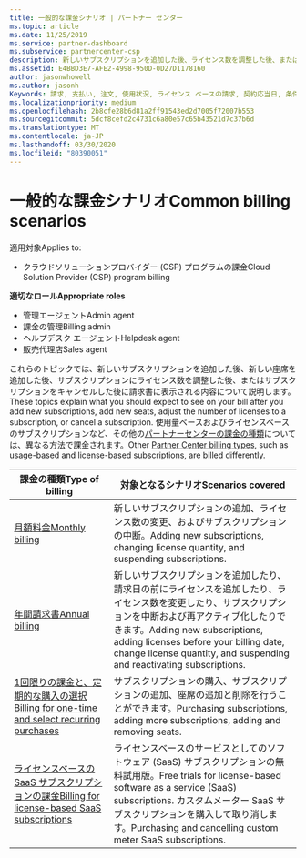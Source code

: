 ```yaml
---
title: 一般的な課金シナリオ | パートナー センター
ms.topic: article
ms.date: 11/25/2019
ms.service: partner-dashboard
ms.subservice: partnercenter-csp
description: 新しいサブスクリプションを追加した後、ライセンス数を調整した後、またはサブスクリプションをキャンセルした後に課金を確認します。 使用量ベースおよびライセンスベースのサブスクリプションの違いについて説明します。
ms.assetid: E4BBD3E7-AFE2-4998-950D-0D27D1178160
author: jasonwhowell
ms.author: jasonh
Keywords: 請求, 支払い, 注文, 使用状況, ライセンス ベースの請求, 契約応当日, 条件, キャンセル, 更新, 価格式, 調整ファイル, recon ファイル
ms.localizationpriority: medium
ms.openlocfilehash: 2b8cfe28b6d81a2ff91543ed2d7005f72007b553
ms.sourcegitcommit: 5dcf8cefd2c4731c6a80e57c65b43521d7c37b6d
ms.translationtype: MT
ms.contentlocale: ja-JP
ms.lasthandoff: 03/30/2020
ms.locfileid: "80390051"
---
```

# <a name="common-billing-scenarios"></a><span data-ttu-id="e8292-105">一般的な課金シナリオ</span><span class="sxs-lookup"><span data-stu-id="e8292-105">Common billing scenarios</span></span>

<span data-ttu-id="e8292-106">適用対象</span><span class="sxs-lookup"><span data-stu-id="e8292-106">Applies to:</span></span>

- <span data-ttu-id="e8292-107">クラウドソリューションプロバイダー (CSP) プログラムの課金</span><span class="sxs-lookup"><span data-stu-id="e8292-107">Cloud Solution Provider (CSP) program billing</span></span>

<span data-ttu-id="e8292-108">**適切なロール**</span><span class="sxs-lookup"><span data-stu-id="e8292-108">**Appropriate roles**</span></span>

- <span data-ttu-id="e8292-109">管理エージェント</span><span class="sxs-lookup"><span data-stu-id="e8292-109">Admin agent</span></span>
- <span data-ttu-id="e8292-110">課金の管理</span><span class="sxs-lookup"><span data-stu-id="e8292-110">Billing admin</span></span>
- <span data-ttu-id="e8292-111">ヘルプデスク エージェント</span><span class="sxs-lookup"><span data-stu-id="e8292-111">Helpdesk agent</span></span>
- <span data-ttu-id="e8292-112">販売代理店</span><span class="sxs-lookup"><span data-stu-id="e8292-112">Sales agent</span></span>

<span data-ttu-id="e8292-113">これらのトピックでは、新しいサブスクリプションを追加した後、新しい座席を追加した後、サブスクリプションにライセンス数を調整した後、またはサブスクリプションをキャンセルした後に請求書に表示される内容について説明します。</span><span class="sxs-lookup"><span data-stu-id="e8292-113">These topics explain what you should expect to see on your bill after you add new subscriptions, add new seats, adjust the number of licenses to a subscription, or cancel a subscription.</span></span> <span data-ttu-id="e8292-114">使用量ベースおよびライセンスベースのサブスクリプションなど、その他の[パートナーセンターの課金の種類](billing-different-types.md)については、異なる方法で課金されます。</span><span class="sxs-lookup"><span data-stu-id="e8292-114">Other [Partner Center billing types](billing-different-types.md), such as usage-based and license-based subscriptions, are billed differently.</span></span>

| <span data-ttu-id="e8292-115">課金の種類</span><span class="sxs-lookup"><span data-stu-id="e8292-115">Type of billing</span></span> | <span data-ttu-id="e8292-116">対象となるシナリオ</span><span class="sxs-lookup"><span data-stu-id="e8292-116">Scenarios covered</span></span> |
| --------------- | ----------------- |
| [<span data-ttu-id="e8292-117">月額料金</span><span class="sxs-lookup"><span data-stu-id="e8292-117">Monthly billing</span></span>](common-billing-scenarios-monthly.md) | <span data-ttu-id="e8292-118">新しいサブスクリプションの追加、ライセンス数の変更、およびサブスクリプションの中断。</span><span class="sxs-lookup"><span data-stu-id="e8292-118">Adding new subscriptions, changing license quantity, and suspending subscriptions.</span></span> |
| [<span data-ttu-id="e8292-119">年間請求書</span><span class="sxs-lookup"><span data-stu-id="e8292-119">Annual billing</span></span>](common-billing-scenarios-annual.md) | <span data-ttu-id="e8292-120">新しいサブスクリプションを追加したり、請求日の前にライセンスを追加したり、ライセンス数を変更したり、サブスクリプションを中断および再アクティブ化したりできます。</span><span class="sxs-lookup"><span data-stu-id="e8292-120">Adding new subscriptions, adding licenses before your billing date, change license quantity, and suspending and reactivating subscriptions.</span></span> |
| [<span data-ttu-id="e8292-121">1回限りの課金と、定期的な購入の選択</span><span class="sxs-lookup"><span data-stu-id="e8292-121">Billing for one-time and select recurring purchases</span></span>](common-billing-scenarios-onetime-recurring.md) | <span data-ttu-id="e8292-122">サブスクリプションの購入、サブスクリプションの追加、座席の追加と削除を行うことができます。</span><span class="sxs-lookup"><span data-stu-id="e8292-122">Purchasing subscriptions, adding more subscriptions, adding and removing seats.</span></span> |
| [<span data-ttu-id="e8292-123">ライセンスベースの SaaS サブスクリプションの課金</span><span class="sxs-lookup"><span data-stu-id="e8292-123">Billing for license-based SaaS subscriptions</span></span>](common-billing-scenarios-saas.md) | <span data-ttu-id="e8292-124">ライセンスベースのサービスとしてのソフトウェア (SaaS) サブスクリプションの無料試用版。</span><span class="sxs-lookup"><span data-stu-id="e8292-124">Free trials for license-based software as a service (SaaS) subscriptions.</span></span> <span data-ttu-id="e8292-125">カスタムメーター SaaS サブスクリプションを購入して取り消します。</span><span class="sxs-lookup"><span data-stu-id="e8292-125">Purchasing and cancelling custom meter SaaS subscriptions.</span></span> |
